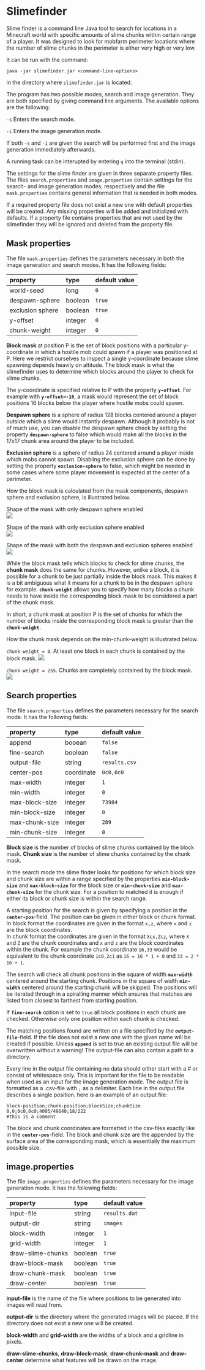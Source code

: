 # Slimefinder

Slime finder is a command line Java tool to search for locations in a Minecraft world with specific amounts of slime chunks within certain range of a player. It was designed to look for mobfarm perimeter locations where the number of slime chunks in the perimeter is either very high or very low.

It can be run with the command:
```
java -jar slimefinder.jar <command-line-options>
```  
in the directory where ``slimefinder.jar`` is located.

The program has two possible modes, search and image generation. They are both specified by giving command line arguments. The available options are the following:

``-s``  Enters the search mode.

``-i``  Enters the image generation mode.

If both ``-s`` and ``-i`` are given the search will be performed first and the image generation immediately afterwards. 

A running task can be interupted by entering ``q`` into the terminal (stdin).

The settings for the slime finder are given in three separate property files. The files ``search.properties`` and ``image.properties`` contain settings for the search- and image generation modes, respectively and the file ``mask.properties`` contains general information that is needed in both modes. 

If a required property file does not exist a new one with default properties will be created. Any missing properties will be added and initialized with defaults.
If a property file contains properties that are not used by the slimefinder they will be ignored and deleted from the property file.

## Mask properties

The file ``mask.properties`` defines the parameters necessary in both the image generation and search modes. It has
the following fields:

| property | type | default value |
|:--- |:--- |:---|
| world-seed     | long | ``0`` |
| despawn-sphere | boolean  | ``true`` |
| exclusion sphere | boolean | ``true`` |
| y-offset | integer | ``0`` |
| chunk-weight | integer | ``0`` |

**Block mask** at position P is the set of block positions with a particular y-coordinate in which a hostile mob could spawn if a player was positioned at P. Here we restrict ourselves to inspect a single y-coordinate because slime spawning depends heavily on altitude. The block mask is what the slimefinder uses to determine which blocks around the player to check for slime chunks.

The y-coordinate is specified relative to P with the property **``y-offset``**. For example with **``y-offset=-16``**,  a mask would represent the set of block positions 16 blocks below the player where hostile mobs could spawn.

**Despawn sphere** is a sphere of radius 128 blocks centered around a player outside which a slime would instantly despawn. Although it probably is not of much use, you can disable the despawn sphere check by setting the property **``despawn-sphere``** to false which would make all the blocks in the 17x17 chunk area around the player to be included.

**Exclusion sphere** is a sphere of radius 24 centered around a player inside which mobs cannot spawn. 
Disabling the exclusion sphere can be done by setting the property **``exclusion-sphere``** to false, which might be needed in some cases where some player movement is expected at the center of a perimeter.

How the block mask is calculated from the mask components, despawn sphere and exclusion sphere, is illustrated below.

Shape of the mask with only despawn sphere enabled  
![](resources/despawn-sphere.png)

Shape of the mask with only exclusion sphere enabled  
![](resources/exclusion-sphere.png)

Shape of the mask with both the despawn and exclusion spheres enabled  
![](resources/block-mask.png)

While the block mask tells which blocks to check for slime chunks, the **chunk mask** does the same for chunks. However, unlike a block, it is possible for a chunk to be just partially inside the block mask. This makes it is a bit ambiguous what it means for a chunk to be in the despawn sphere for example. 
**``chunk-weight``** allows you to specify how many blocks a chunk needs to have inside the corresponding block mask to be considered a part of the chunk mask.

In short, a chunk mask at position P is the set of chunks for which the number of blocks inside the corresponding block mask is greater than the **``chunk-weight``**. 

How the chunk mask depends on the min-chunk-weight is illustrated below.

`chunk-weight = 0`. At least one block in each chunk is contained by the block mask.
![](resources/chunk-weight=0.png)

`chunk-weight = 255`. Chunks are completely contained by the block mask.
![](resources/chunk-weight=255.png)

## Search properties

The file ``search.properties`` defines the parameters necessary for the search mode. It has the following fields:

| property | type | default value |
|:--- |:--- |:---|
| append | booean | ``false`` |
| fine-search | boolean | ``false`` |
| output-file | string | ``results.csv`` |
| center-pos | coordinate | ``0c0,0c0`` |
| max-width | integer | ``1`` |
| min-width | integer | ``0`` |
| max-block-size | integer | ``73984`` |
| min-block-size | integer | ``0`` |
| max-chunk-size | integer | ``289`` |
| min-chunk-size | integer | ``0`` |

**Block size** is the number of blocks of slime chunks contained by the block mask. 
**Chunk size** is the number of slime chunks contained by the chunk mask.

In the search mode the slime finder looks for positions for which block size and chunk size are within a range specified by the properties **``min-block-size``** and **``max-block-size``** for the block size or **``min-chunk-size``** and **``max-chunk-size``** for the chunk size. For a position to matched it is enough if either its block or chunk size is within the search range.

A starting position for the search is given by specifying a position in the **``center-pos``**-field. The position can be given in either block or chunk format.  
In block format the coordinates are given in the format ``x,z``,  where ``x`` and ``z`` are the block coordinates.  
In chunk format the coordinates are given in the format ``Xcx,Zcz``,  where ``X`` and ``Z`` are the chunk coordinates and ``x`` and ``z`` are the block coordinates within the chunk.
For example the chunk coordinate ``16,33`` would be equivalent to the chunk coordinate ``1c0,2c1`` as ``16 = 16 * 1 + 0`` and ``33 = 2 * 16 + 1``.

The search will check all chunk positions in the square of width **``max-width``** centered around the starting chunk. Positions in the square of width **``min-width``** centered around the starting chunk will be skipped. The positions will be iterated through in a spiralling manner which ensures that matches are listed from closest to farthest from starting position.

If **``fine-search``** option is set to ``true`` all block positions in each chunk are checked. Otherwise only one position within each chunk is checked. 

The matching positions found are written on a file specified by the **``output-file``**-field. If the file does not exist a new one with the given name will be created if possible. Unless **``append``** is set to true an existing output file will be overwritten without a warning! The output-file can also contain a path to a directory.

Every line in the output file containing no data should either start with a # or consist of whitespace only. This is important for the file to be readable when used as an input for the image generation mode. The output file is formatted as a .csv-file with ``;`` as a delimiter. Each line in the output file describes a single position. here is an example of an output file:
```
block-position;chunk-position;blockSize;chunkSize
0,0;0c0,0c0;4005/49640;18/222
#this is a comment
```
The block and chunk coordinates are formatted in the csv-files exactly like in the **``center-pos``**-field.
The block and chunk size are the appended by the surface area of the corresponding mask, which is essentially the maximum possible size.

## image.properties

The file ``image.properties`` defines the parameters necessary for the image generation mode. It has the following fields:

| property | type | default value |
|:--- |:--- |:---|
| input-file | string | ``results.dat`` |
| output-dir | string | ``images`` |
| block-width | integer | ``1`` |
| grid-width | integer | ``1`` |
| draw-slime-chunks | boolean | ``true`` |
| draw-block-mask | boolean | ``true`` |
| draw-chunk-mask | boolean | ``true`` |
| draw-center| boolean | ``true`` |

**input-file** is the name of the file where positions to be generated into images will read from.

**output-dir** is the directory where the generated images will be placed. If the directory does not exist a new one will be created.

**block-width** and **grid-width** are the widths of a block and a gridline in pixels.

**draw-slime-chunks**, **draw-block-mask**, **draw-chunk-mask** and **draw-center** determine what features will be drawn on the image.
